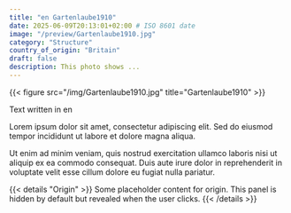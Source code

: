 ```yaml
---
title: "en Gartenlaube1910"
date: 2025-06-09T20:13:01+02:00 # ISO 8601 date
image: "/preview/Gartenlaube1910.jpg"
category: "Structure"
country_of_origin: "Britain"
draft: false
description: This photo shows ...
---
```


{{< figure src="/img/Gartenlaube1910.jpg" title="Gartenlaube1910" >}}

Text written in en

Lorem ipsum dolor sit amet, consectetur adipiscing elit. Sed do eiusmod tempor incididunt ut labore et dolore magna aliqua.

Ut enim ad minim veniam, quis nostrud exercitation ullamco laboris nisi ut aliquip ex ea commodo consequat. Duis aute irure dolor in reprehenderit in voluptate velit esse cillum dolore eu fugiat nulla pariatur.


{{< details "Origin" >}}
Some placeholder content for origin. This panel is hidden by default but revealed when the user clicks.
{{< /details >}}

